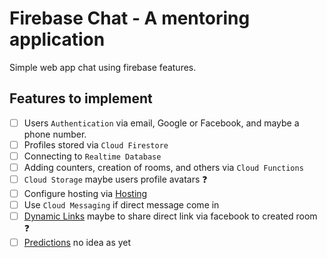 # Firebase Chat - A mentoring application

Simple web app chat using firebase features.

## Features to implement

- [ ] Users `Authentication` via email, Google or Facebook, and maybe a phone number.
- [ ] Profiles stored via `Cloud Firestore`
- [ ] Connecting to `Realtime Database`
- [ ] Adding counters, creation of rooms, and others via `Cloud Functions`
- [ ] `Cloud Storage` maybe users profile avatars :question:
- [ ] Configure hosting via [Hosting](https://firebase.google.com/products/hosting/)
- [ ] Use `Cloud Messaging` if direct message come in
- [ ] [Dynamic Links](https://firebase.google.com/products/dynamic-links/) maybe to share direct link via facebook to created room :question:
- [ ] [Predictions](https://firebase.google.com/products/predictions/) no idea as yet
